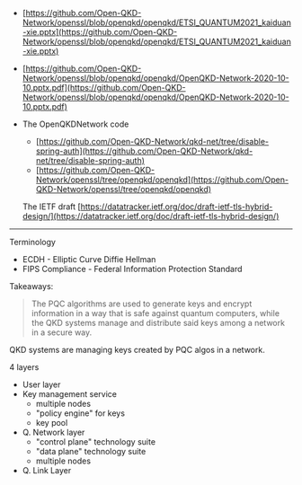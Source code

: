 - [https://github.com/Open-QKD-Network/openssl/blob/openqkd/openqkd/ETSI_QUANTUM2021_kaiduan-xie.pptx](https://github.com/Open-QKD-Network/openssl/blob/openqkd/openqkd/ETSI_QUANTUM2021_kaiduan-xie.pptx)  
- [https://github.com/Open-QKD-Network/openssl/blob/openqkd/openqkd/OpenQKD-Network-2020-10-10.pptx.pdf](https://github.com/Open-QKD-Network/openssl/blob/openqkd/openqkd/OpenQKD-Network-2020-10-10.pptx.pdf)  
- The OpenQKDNetwork code
	- [https://github.com/Open-QKD-Network/qkd-net/tree/disable-spring-auth](https://github.com/Open-QKD-Network/qkd-net/tree/disable-spring-auth)  
	- [https://github.com/Open-QKD-Network/openssl/tree/openqkd/openqkd](https://github.com/Open-QKD-Network/openssl/tree/openqkd/openqkd)  

  The IETF draft
[https://datatracker.ietf.org/doc/draft-ietf-tls-hybrid-design/](https://datatracker.ietf.org/doc/draft-ietf-tls-hybrid-design/)
---
Terminology
- ECDH - Elliptic Curve Diffie Hellman
- FIPS Compliance - Federal Information Protection Standard


Takeaways:
> The PQC algorithms are used to generate keys and encrypt information in a way that is safe against quantum computers, while the QKD systems manage and distribute said keys among a network in a secure way.

QKD systems are managing keys created by PQC algos in a network.

4 layers
- User layer
- Key management service
	- multiple nodes
	- "policy engine" for keys
	- key pool
- Q. Network layer
	- "control plane" technology suite
	- "data plane" technology suite
	- multiple nodes
- Q. Link Layer